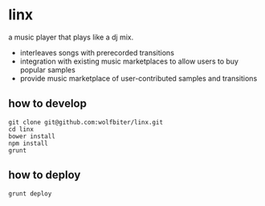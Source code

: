 # linx

a music player that plays like a dj mix.

- interleaves songs with prerecorded transitions
- integration with existing music marketplaces to allow users to buy popular samples
- provide music marketplace of user-contributed samples and transitions

## how to develop

```
git clone git@github.com:wolfbiter/linx.git
cd linx
bower install
npm install
grunt
```

## how to deploy

```
grunt deploy
```